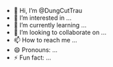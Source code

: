 - 👋 Hi, I’m @DungCutTrau
- 👀 I’m interested in ...
- 🌱 I’m currently learning ...
- 💞️ I’m looking to collaborate on ...
- 📫 How to reach me ...
- 😄 Pronouns: ...
- ⚡ Fun fact: ...

<!---
DungCutTrau/DungCutTrau is a ✨ special ✨ repository because its `README.md` (this file) appears on your GitHub profile.
You can click the Preview link to take a look at your changes.
--->
